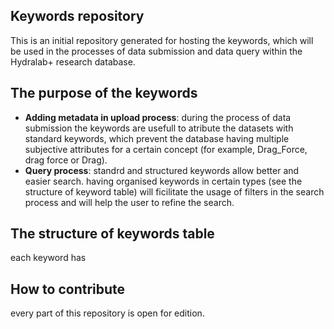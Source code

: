 ## Keywords repository
This is an initial repository generated for hosting the keywords, which will be used in the processes of data submission and data query within the Hydralab+ research database.
## The purpose of the keywords
* __Adding metadata in upload process__:
during the process of data submission the keywords are usefull to atribute the datasets with standard keywords, which prevent the database having multiple subjective attributes for a certain concept (for example, Drag_Force, drag force or Drag). 
* __Query process__:
standrd and structured keywords allow better and easier search. having organised keywords in certain types (see the structure of keyword table) will ficilitate the usage of filters in the search process and will help the user to refine the search.

## The structure of keywords table
each keyword has 

## How to contribute
every part of this repository is open for edition. 
